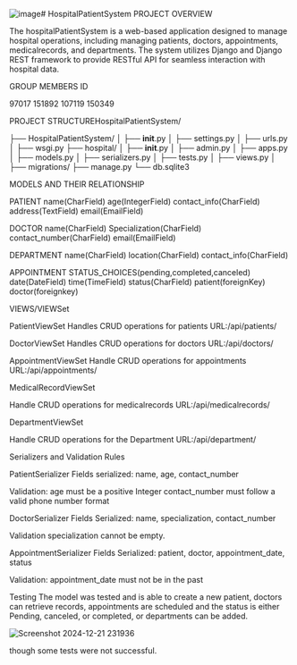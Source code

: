![image](https://github.com/user-attachments/assets/02acaad2-4760-4a29-8993-c91bf9bb4b14)# 
HospitalPatientSystem
PROJECT OVERVIEW

The hospitalPatientSystem is a web-based application designed to manage hospital operations, including managing patients, doctors, appointments, medicalrecords, and departments. The system utilizes Django and Django REST framework to provide  RESTful API for seamless interaction with hospital data.

GROUP MEMBERS ID

97017
151892
107119
150349

PROJECT STRUCTUREHospitalPatientSystem/

├── HospitalPatientSystem/
│   ├── __init__.py
│   ├── settings.py
│   ├── urls.py
│   ├── wsgi.py
├── hospital/
│   ├── __init__.py
│   ├── admin.py
│   ├── apps.py
│   ├── models.py
│   ├── serializers.py
│   ├── tests.py
│   ├── views.py
│   ├── migrations/
├── manage.py
└── db.sqlite3

MODELS AND THEIR RELATIONSHIP

 PATIENT
name(CharField)
age(IntegerField)
contact_info(CharField)
address(TextField)
email(EmailField)

DOCTOR
name(CharField)
Specialization(CharField)
contact_number(CharField)
email(EmailField)

DEPARTMENT
name(CharField)
location(CharField)
contact_info(CharField)

APPOINTMENT
STATUS_CHOICES(pending,completed,canceled)
date(DateField)
time(TimeField)
status(CharField)
patient(foreignKey)
doctor(foreignkey)

VIEWS/VIEWSet

PatientViewSet
Handles CRUD operations for patients
URL:/api/patients/

DoctorViewSet
Handles CRUD operations for doctors
URL:/api/doctors/

AppointmentViewSet
Handle CRUD operations for appointments
URL:/api/appointments/

MedicalRecordViewSet

Handle CRUD operations for medicalrecords
URL:/api/medicalrecords/

DepartmentViewSet

Handle CRUD operations for the Department
URL:/api/department/


Serializers and Validation Rules

PatientSerializer
Fields serialized: name, age, contact_number

Validation:
age must be a positive Integer
contact_number must follow a valid phone number format

DoctorSerializer
Fields Serialized: name, specialization, contact_number

Validation
specialization cannot be empty.

AppointmentSerializer
Fields Serialized: patient, doctor, appointment_date, status

Validation:
appointment_date must not be in the past

Testing
The model was tested and is able to create a new patient, doctors can retrieve records, appointments are scheduled and the status is either Pending, canceled, or completed, or departments can be added.



![Screenshot 2024-12-21 231936](https://github.com/user-attachments/assets/601f333b-0d37-4884-ab4b-4e781b96e023)



though some tests were not successful.




